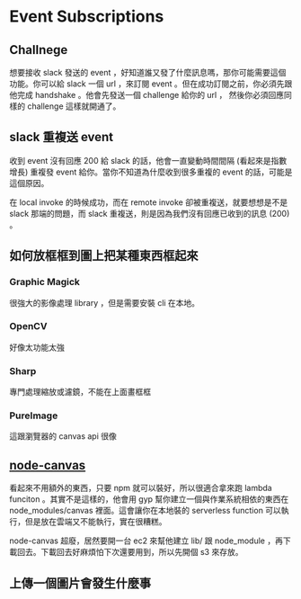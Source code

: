 # Event Subscriptions
## Challnege
想要接收 slack 發送的 event ，好知道誰又發了什麼訊息嗎，那你可能需要這個功能。你可以給 slack 一個 url ，來訂閱 event 。但在成功訂閱之前，你必須先跟他完成 handshake 。他會先發送一個 challenge 給你的 url ， 然後你必須回應同樣的 challenge 這樣就開通了。

## slack 重複送 event
收到 event 沒有回應 200 給 slack 的話，他會一直變動時間間隔 (看起來是指數增長) 重複發 event 給你。當你不知道為什麼收到很多重複的 event 的話，可能是這個原因。

在 local invoke 的時候成功，而在 remote invoke 卻被重複送，就要想想是不是 slack 那端的問題，而 slack 重複送，則是因為我們沒有回應已收到的訊息 (200) 。

## 如何放框框到圖上把某種東西框起來
### Graphic Magick
很強大的影像處理 library ，但是需要安裝 cli 在本地。

### OpenCV
好像太功能太強

### Sharp
專門處理縮放或濾鏡，不能在上面畫框框

### PureImage
這跟瀏覽器的 canvas api 很像

## [node-canvas](https://github.com/Automattic/node-canvas/wiki/Installation---AWS-Lambda)
看起來不用額外的東西，只要 npm 就可以裝好，所以很適合拿來跑 lambda funciton 。其實不是這樣的，他會用 gyp 幫你建立一個與作業系統相依的東西在 node_modules/canvas 裡面。這會讓你在本地裝的 serverless function 可以執行，但是放在雲端又不能執行，實在很糟糕。

node-canvas 超廢，居然要開一台 ec2 來幫他建立 lib/ 跟 node_module ，再下載回去。下載回去好麻煩怕下次還要用到，所以先開個 s3 來存放。

## 上傳一個圖片會發生什麼事
